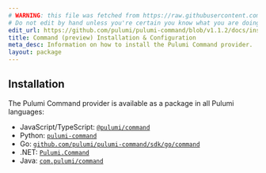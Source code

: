 ```yaml
---
# WARNING: this file was fetched from https://raw.githubusercontent.com/pulumi/pulumi-command/v1.1.2/docs/installation-configuration.md
# Do not edit by hand unless you're certain you know what you are doing!
edit_url: https://github.com/pulumi/pulumi-command/blob/v1.1.2/docs/installation-configuration.md
title: Command (preview) Installation & Configuration
meta_desc: Information on how to install the Pulumi Command provider.
layout: package
---
```


## Installation

The Pulumi Command provider is available as a package in all Pulumi languages:

* JavaScript/TypeScript: [`@pulumi/command`](https://www.npmjs.com/package/@pulumi/command)
* Python: [`pulumi-command`](https://pypi.org/project/pulumi-command/)
* Go: [`github.com/pulumi/pulumi-command/sdk/go/command`](https://pkg.go.dev/github.com/pulumi/pulumi-command/sdk)
* .NET: [`Pulumi.Command`](https://www.nuget.org/packages/Pulumi.Command)
* Java: [`com.pulumi/command`](https://central.sonatype.com/artifact/com.pulumi/command)
